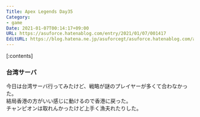 ```yaml
---
Title: Apex Legends Day35
Category:
- game
Date: 2021-01-07T00:14:17+09:00
URL: https://asuforce.hatenablog.com/entry/2021/01/07/001417
EditURL: https://blog.hatena.ne.jp/asuforcegt/asuforce.hatenablog.com/atom/entry/26006613675082713
---
```


[:contents]

### 台湾サーバ

今日は台湾サーバ行ってみたけど、戦略が謎のプレイヤーが多くて合わなかった。  
結局香港の方がいい感じに動けるので香港に戻った。  
チャンピオンは取れんかったけど上手く漁夫れたりした。  
